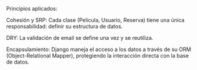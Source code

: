 Principios aplicados:

Cohesión y SRP: Cada clase (Pelicula, Usuario, Reserva) tiene una única responsabilidad: definir su estructura de datos.

DRY: La validación de email se define una vez y se reutiliza.

Encapsulamiento: Django maneja el acceso a los datos a través de su ORM (Object-Relational Mapper), protegiendo la interacción directa con la base de datos.